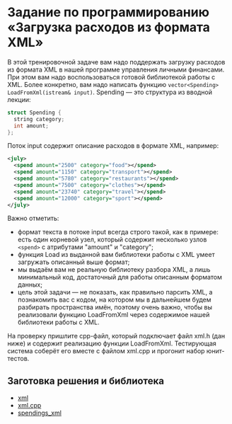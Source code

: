 # Задание по программированию «Загрузка расходов из формата XML»

В этой тренировочной задаче вам надо поддержать загрузку расходов из формата XML в нашей программе управления личными финансами. При этом вам надо воспользоваться готовой библиотекой работы с XML. Более конкретно, вам надо написать функцию `vector<Spending> LoadFromXml(istream& input)`. Spending — это структура из вводной лекции:

```C++
struct Spending {
  string category;
  int amount;
};
```

Поток input содержит описание расходов в формате XML, например:

```xml
<july>
  <spend amount="2500" category="food"></spend>
  <spend amount="1150" category="transport"></spend>
  <spend amount="5780" category="restaurants"></spend>
  <spend amount="7500" category="clothes"></spend>
  <spend amount="23740" category="travel"></spend>
  <spend amount="12000" category="sport"></spend>
</july>
```

Важно отметить:

- формат текста в потоке input всегда строго такой, как в примере: есть один корневой узел, который содержит несколько узлов `<spend>` с атрибутами "amount" и "category";
- функция Load из выданной вам библиотеки работы с XML умеет загружать описанный выше формат;
- мы выдаём вам не реальную библиотеку разбора XML, а лишь минимальный код, достаточный для работы описанным форматом данных;
- цель этой задачи — не показать, как правильно парсить XML, а познакомить вас с кодом, на котором мы в дальнейшем будем разбирать пространства имён, поэтому очень важно, чтобы вы реализовали функцию LoadFromXml через содержимое нашей библиотеки работы с XML.

На проверку пришлите cpp-файл, который подключает файл xml.h (дан ниже) и содержит реализацию функции LoadFromXml. Тестирующая система соберёт его вместе с файлом xml.cpp и прогонит набор юнит-тестов.

## Заготовка решения и библиотека

- [xml](https://stepik.org/media/attachments/lesson/288021/X1cp9fexEeilxxL_ZeRz_A_5fb0bb50f7b111e8a2f4f31ac9657a8d_xml.h)
- [xml.cpp](https://stepik.org/media/attachments/lesson/288021/X1Y_7fexEeiAgQrXx6bp4g_5f8f50a0f7b111e8834415d2586e2901_xml.cpp)
- [spendings_xml](https://stepik.org/media/attachments/lesson/288021/X1Xxs_exEeiixgqCUDoEfA_5f73d960f7b111e894354b825341e8a4_spendings_xml.cpp)
